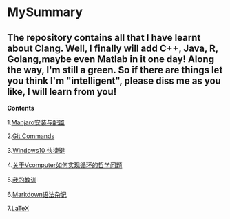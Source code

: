 # MySummary
The repository contains all that I have learnt about Clang. Well, I finally will add C++, Java, R, Golang,maybe even Matlab in it one day!
Along the way, I'm still a green. So if there are things let you think I'm "intelligent", please diss me as you like, I will learn from you!
---
**Contents**

1.[Manjaro安装与配置](https://github.com/BreezeShane/MySummary/blob/master/Manjaro%E5%AE%89%E8%A3%85%E4%B8%8E%E9%85%8D%E7%BD%AE.md)

2.[Git Commands](https://github.com/BreezeShane/MySummary/blob/master/Git_Commands.md)

3.[Windows10 快捷键](https://github.com/BreezeShane/MySummary/blob/master/Windows10%E5%BF%AB%E6%8D%B7%E9%94%AE.md)

4.[关于Vcomputer如何实现循环的哲学问题](https://github.com/BreezeShane/MySummary/blob/master/%E5%85%B3%E4%BA%8EVcomputer%E5%A6%82%E4%BD%95%E5%AE%9E%E7%8E%B0%E5%BE%AA%E7%8E%AF%E7%9A%84%E5%93%B2%E5%AD%A6%E9%97%AE%E9%A2%98.md)

5.[我的教训](https://github.com/BreezeShane/MySummary/blob/master/%E6%88%91%E7%9A%84%E6%95%99%E8%AE%AD.md)

6.[Markdown语法杂记](https://github.com/BreezeShane/MySummary/blob/master/Markdown%E8%AF%AD%E6%B3%95%E6%9D%82%E8%AE%B0.md)

7.[LaTeX](https://github.com/BreezeShane/MySummary/blob/master/LaTeX.md)
